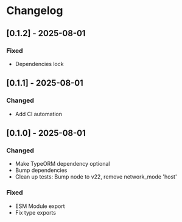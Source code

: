 # Changelog

## [0.1.2] - 2025-08-01
### Fixed
- Dependencies lock

## [0.1.1] - 2025-08-01

### Changed
- Add CI automation

## [0.1.0] - 2025-08-01

### Changed
- Make TypeORM dependency optional
- Bump dependencies
- Clean up tests: Bump node to v22, remove network_mode 'host'

### Fixed
- ESM Module export
- Fix type exports